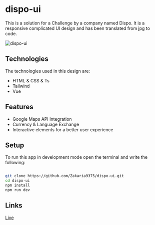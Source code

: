 # dispo-ui

This is a solution for a Challenge by a company named Dispo. It is a responsive complicated UI design and has been translated from jpg to code.

![dispo-ui](https://github.com/Zakaria9375/dispo-ui/assets/115387468/884cc183-9d6a-4a44-8b0e-4b2ba5562219)

## Technologies

The technologies used in this design are:

* HTML & CSS & Ts
* Tailwind
* Vue

## Features

* Google Maps API Integration
* Currency & Language Exchange
* Interactive elements for a better user experience

## Setup

To run this app in development mode open the terminal and write the following:

```sh

git clone https://github.com/Zakaria9375/dispo-ui.git
cd dispo-ui
npm install
npm run dev

```

## Links

[Live](https://dispo.zaportfolio.com/)
